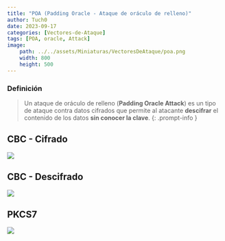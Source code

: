 ```yaml
---
title: "POA (Padding Oracle - Ataque de oráculo de relleno)"
author: Tuch0
date: 2023-09-17
categories: [Vectores-de-Ataque]
tags: [POA, oracle, Attack]
image:
    path: ../../assets/Miniaturas/VectoresDeAtaque/poa.png
    width: 800
    height: 500
---
```



### Definición

> Un ataque de oráculo de relleno (**Padding Oracle Attack**) es un tipo de ataque contra datos cifrados que permite al atacante **descifrar** el contenido de los datos **sin conocer la clave**.
{: .prompt-info }


## CBC - Cifrado

![](../../assets/VectoresDeAtaque/POA-(Padding-Oracle-Ataque-de-oráculo-de-relleno)/1.jpg)

## CBC - Descifrado

![](../../assets/VectoresDeAtaque/POA-(Padding-Oracle-Ataque-de-oráculo-de-relleno)/2.jpg)




## PKCS7

![](../../assets/VectoresDeAtaque/POA-(Padding-Oracle-Ataque-de-oráculo-de-relleno)/3.jpg)
